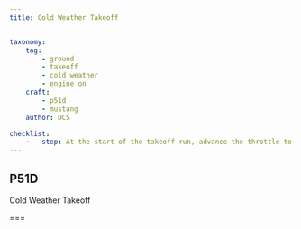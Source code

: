 ```yaml
---
title: Cold Weather Takeoff 


taxonomy:
    tag:
        - ground
        - takeoff
        - cold weather
        - engine on
    craft:
        - p51d
        - mustang
    author: DCS

checklist:
    -   step: At the start of the takeoff run, advance the throttle to Takeoff Power as rapidly as possible to ensure that the rated takeoff power is obtainable. Abort the takeoff if required power is not available, because engine failure may occur.
---
```


## P51D 
Cold Weather Takeoff 

===


